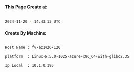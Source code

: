 
   
#### This Page Create at:

```bash

2024-11-20 - 14:43:13 UTC

```

#### Create By Machine:

```bash

Host Name : fv-az1426-120

platform  : Linux-6.5.0-1025-azure-x86_64-with-glibc2.35

Ip Local  : 10.1.0.195

```

